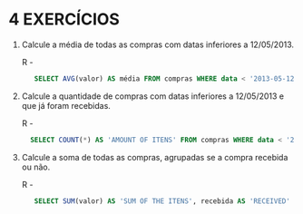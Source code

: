 # 4 EXERCÍCIOS

1. Calcule a média de todas as compras com datas inferiores a 12/05/2013.

   R -

   ```SQL
      SELECT AVG(valor) AS média FROM compras WHERE data < '2013-05-12';
   ```

2. Calcule a quantidade de compras com datas inferiores a 12/05/2013 e que já foram recebidas.

   R -

   ```SQL
     SELECT COUNT(*) AS 'AMOUNT OF ITENS' FROM compras WHERE data < '2013-05-12' AND recebida = 1;
   ```

3. Calcule a soma de todas as compras, agrupadas se a compra recebida ou não.

   R -

   ```SQL
      SELECT SUM(valor) AS 'SUM OF THE ITENS', recebida AS 'RECEIVED' FROM compras GROUP BY recebida;
   ```
